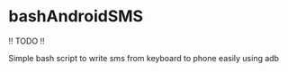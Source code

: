 # bashAndroidSMS

!! TODO !!

Simple bash script to write sms from keyboard to phone easily using adb 

